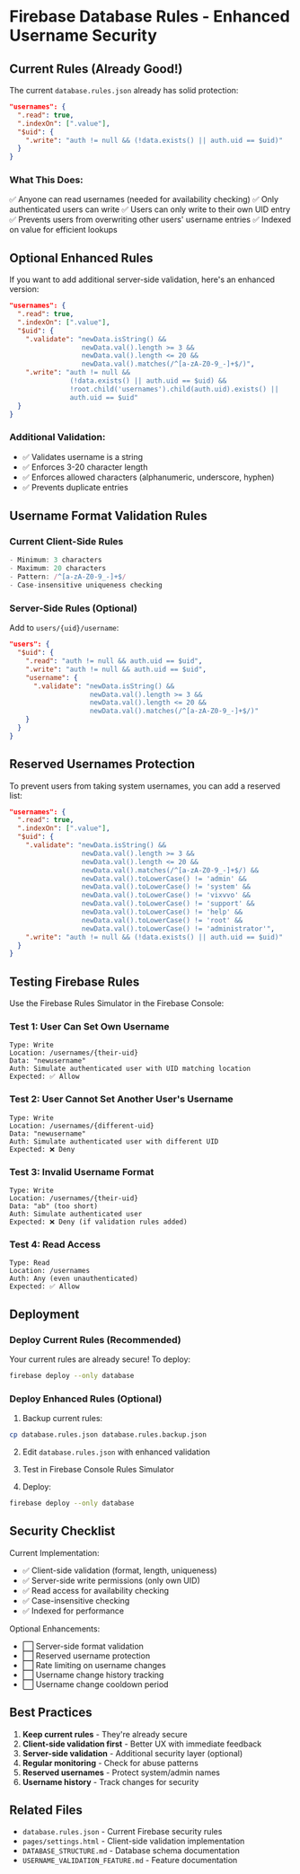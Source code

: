 # Firebase Database Rules - Enhanced Username Security

## Current Rules (Already Good!)

The current `database.rules.json` already has solid protection:

```json
"usernames": {
  ".read": true,
  ".indexOn": [".value"],
  "$uid": {
    ".write": "auth != null && (!data.exists() || auth.uid == $uid)"
  }
}
```

### What This Does:
✅ Anyone can read usernames (needed for availability checking)
✅ Only authenticated users can write
✅ Users can only write to their own UID entry
✅ Prevents users from overwriting other users' username entries
✅ Indexed on value for efficient lookups

## Optional Enhanced Rules

If you want to add additional server-side validation, here's an enhanced version:

```json
"usernames": {
  ".read": true,
  ".indexOn": [".value"],
  "$uid": {
    ".validate": "newData.isString() && 
                  newData.val().length >= 3 && 
                  newData.val().length <= 20 && 
                  newData.val().matches(/^[a-zA-Z0-9_-]+$/)",
    ".write": "auth != null && 
               (!data.exists() || auth.uid == $uid) &&
               !root.child('usernames').child(auth.uid).exists() ||
               auth.uid == $uid"
  }
}
```

### Additional Validation:
- ✅ Validates username is a string
- ✅ Enforces 3-20 character length
- ✅ Enforces allowed characters (alphanumeric, underscore, hyphen)
- ✅ Prevents duplicate entries

## Username Format Validation Rules

### Current Client-Side Rules
```javascript
- Minimum: 3 characters
- Maximum: 20 characters
- Pattern: /^[a-zA-Z0-9_-]+$/
- Case-insensitive uniqueness checking
```

### Server-Side Rules (Optional)
Add to `users/{uid}/username`:

```json
"users": {
  "$uid": {
    ".read": "auth != null && auth.uid == $uid",
    ".write": "auth != null && auth.uid == $uid",
    "username": {
      ".validate": "newData.isString() && 
                    newData.val().length >= 3 && 
                    newData.val().length <= 20 && 
                    newData.val().matches(/^[a-zA-Z0-9_-]+$/)"
    }
  }
}
```

## Reserved Usernames Protection

To prevent users from taking system usernames, you can add a reserved list:

```json
"usernames": {
  ".read": true,
  ".indexOn": [".value"],
  "$uid": {
    ".validate": "newData.isString() && 
                  newData.val().length >= 3 && 
                  newData.val().length <= 20 && 
                  newData.val().matches(/^[a-zA-Z0-9_-]+$/) &&
                  newData.val().toLowerCase() != 'admin' &&
                  newData.val().toLowerCase() != 'system' &&
                  newData.val().toLowerCase() != 'vixvvo' &&
                  newData.val().toLowerCase() != 'support' &&
                  newData.val().toLowerCase() != 'help' &&
                  newData.val().toLowerCase() != 'root' &&
                  newData.val().toLowerCase() != 'administrator'",
    ".write": "auth != null && (!data.exists() || auth.uid == $uid)"
  }
}
```

## Testing Firebase Rules

Use the Firebase Rules Simulator in the Firebase Console:

### Test 1: User Can Set Own Username
```
Type: Write
Location: /usernames/{their-uid}
Data: "newusername"
Auth: Simulate authenticated user with UID matching location
Expected: ✅ Allow
```

### Test 2: User Cannot Set Another User's Username
```
Type: Write
Location: /usernames/{different-uid}
Data: "newusername"
Auth: Simulate authenticated user with different UID
Expected: ❌ Deny
```

### Test 3: Invalid Username Format
```
Type: Write
Location: /usernames/{their-uid}
Data: "ab" (too short)
Auth: Simulate authenticated user
Expected: ❌ Deny (if validation rules added)
```

### Test 4: Read Access
```
Type: Read
Location: /usernames
Auth: Any (even unauthenticated)
Expected: ✅ Allow
```

## Deployment

### Deploy Current Rules (Recommended)
Your current rules are already secure! To deploy:

```bash
firebase deploy --only database
```

### Deploy Enhanced Rules (Optional)
1. Backup current rules:
```bash
cp database.rules.json database.rules.backup.json
```

2. Edit `database.rules.json` with enhanced validation

3. Test in Firebase Console Rules Simulator

4. Deploy:
```bash
firebase deploy --only database
```

## Security Checklist

Current Implementation:
- ✅ Client-side validation (format, length, uniqueness)
- ✅ Server-side write permissions (only own UID)
- ✅ Read access for availability checking
- ✅ Case-insensitive checking
- ✅ Indexed for performance

Optional Enhancements:
- ⬜ Server-side format validation
- ⬜ Reserved username protection
- ⬜ Rate limiting on username changes
- ⬜ Username change history tracking
- ⬜ Username change cooldown period

## Best Practices

1. **Keep current rules** - They're already secure
2. **Client-side validation first** - Better UX with immediate feedback
3. **Server-side validation** - Additional security layer (optional)
4. **Regular monitoring** - Check for abuse patterns
5. **Reserved usernames** - Protect system/admin names
6. **Username history** - Track changes for security

## Related Files

- `database.rules.json` - Current Firebase security rules
- `pages/settings.html` - Client-side validation implementation
- `DATABASE_STRUCTURE.md` - Database schema documentation
- `USERNAME_VALIDATION_FEATURE.md` - Feature documentation

